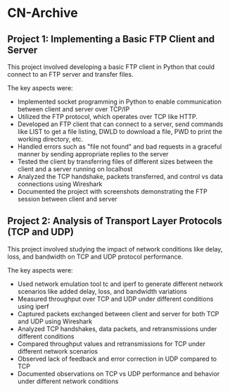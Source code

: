 # CN-Archive

## Project 1: Implementing a Basic FTP Client and Server

This project involved developing a basic FTP client in Python that could connect to an FTP server and transfer files.

The key aspects were:
- Implemented socket programming in Python to enable communication between client and server over TCP/IP
- Utilized the FTP protocol, which operates over TCP like HTTP.
- Developed an FTP client that can connect to a server, send commands like LIST to get a file listing, DWLD to download a file, PWD to print the working directory, etc.
- Handled errors such as "file not found" and bad requests in a graceful manner by sending appropriate replies to the server
- Tested the client by transferring files of different sizes between the client and a server running on localhost
- Analyzed the TCP handshake, packets transferred, and control vs data connections using Wireshark
- Documented the project with screenshots demonstrating the FTP session between client and server

## Project 2: Analysis of Transport Layer Protocols (TCP and UDP)

This project involved studying the impact of network conditions like delay, loss, and bandwidth on TCP and UDP protocol performance.

The key aspects were:
- Used network emulation tool tc and iperf to generate different network scenarios like added delay, loss, and bandwidth variations
- Measured throughput over TCP and UDP under different conditions using iperf
- Captured packets exchanged between client and server for both TCP and UDP using Wireshark
- Analyzed TCP handshakes, data packets, and retransmissions under different conditions
- Compared throughput values and retransmissions for TCP under different network scenarios
- Observed lack of feedback and error correction in UDP compared to TCP
- Documented observations on TCP vs UDP performance and behavior under different network conditions
